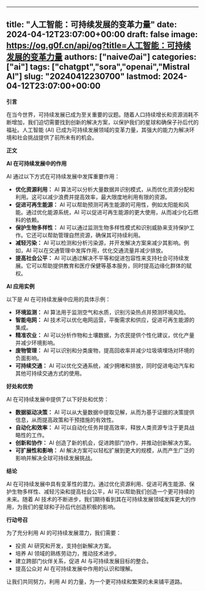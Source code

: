 
---
title: "人工智能：可持续发展的变革力量"
date: 2024-04-12T23:07:00+00:00
draft: false
image: https://og.g0f.cn/api/og?title=人工智能：可持续发展的变革力量
authors: ["naiveのai"]
categories: ["ai"]
tags: ["chatgpt","sora","openai","Mistral AI"]
slug: "20240412230700"
lastmod: 2024-04-12T23:07:00+00:00
---
**引言**

在当今世界，可持续发展已成为至关重要的议题。随着人口持续增长和资源消耗不断增加，我们迫切需要找到创新的解决方案，以保护我们的星球和确保子孙后代的福祉。人工智能 (AI) 已成为可持续发展领域的变革力量，其强大的能力为解决环境和社会挑战提供了前所未有的机会。

**正文**

**AI 在可持续发展中的作用**

AI 通过以下方式在可持续发展中发挥重要作用：

- **优化资源利用：** AI 算法可以分析大量数据并识别模式，从而优化资源分配和利用。这可以减少浪费并提高效率，最大限度地利用有限的资源。
- **促进可再生能源：** AI 可以帮助预测可再生能源的可用性，例如太阳能和风能。通过优化能源系统，AI 可以促进可再生能源的更大使用，从而减少化石燃料的依赖。
- **保护生物多样性：** AI 可以通过监测生物多样性模式和识别威胁来支持保护工作。它还可以帮助管理自然资源，确保其可持续利用。
- **减轻污染：** AI 可以检测和分析污染源，并开发解决方案来减少其影响。例如，AI 可以在交通管理中发挥作用，优化交通流量并减少排放。
- **提高社会公平：** AI 可以通过解决不平等和促进包容性来支持社会可持续发展。它可以帮助提供教育和医疗保健等基本服务，同时提高边缘化群体的赋权。

**AI 应用实例**

以下是 AI 在可持续发展中应用的具体示例：

- **环境监测：** AI 算法用于监测空气和水质，识别污染热点并预测环境风险。
- **智能电网：** AI 技术可以优化电网运营，平衡需求和供应，促进可再生能源的集成。
- **精准农业：** AI 可以分析作物和土壤数据，为农民提供个性化建议，优化产量并减少环境影响。
- **废物管理：** AI 可以识别和分类废物，提高回收率并减少垃圾填埋场对环境的负面影响。
- **可持续交通：** AI 可以优化交通系统，减少拥堵和排放，同时促进电动汽车和其他可持续交通方式的使用。

**好处和优势**

AI 在可持续发展中提供了以下好处和优势：

- **数据驱动决策：** AI 可以从大量数据中提取见解，从而为基于证据的决策提供信息，从而提高政策和干预措施的有效性。
- **自动化和效率：** AI 可以自动化任务并提高效率，释放人类资源专注于更具战略性的工作。
- **创新和协作：** AI 创造了新的机会，促进跨部门协作，并推动创新解决方案。
- **可扩展性和影响：** AI 解决方案可以轻松扩展到更大的规模，从而产生广泛的影响并解决全球可持续发展挑战。

**结论**

AI 在可持续发展中具有变革性的潜力。通过优化资源利用、促进可再生能源、保护生物多样性、减轻污染和提高社会公平，AI 可以帮助我们创造一个更可持续的未来。随着 AI 技术的不断进步，我们期待看到其在可持续发展领域发挥更大的作用，为我们的星球和子孙后代创造积极的影响。

**行动号召**

为了充分利用 AI 的可持续发展潜力，我们需要：

- 投资 AI 研究和开发，支持创新解决方案。
- 培养 AI 领域的熟练劳动力，推动技术进步。
- 建立跨部门伙伴关系，促进 AI 与可持续发展目标的整合。
- 提高公众对 AI 在可持续发展中作用的认识和理解。

让我们共同努力，利用 AI 的力量，为一个更可持续和繁荣的未来铺平道路。